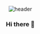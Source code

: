 <div align="center">

![header](https://capsule-render.vercel.app/api?type=waving&color=b6e7a5&height=150&section=header&text=ssafy10&fontColor=000000&fontSize=55&animation=fadeIn&fontAlignY=55)

### Hi there 👋

<!--
**jaesung08/jaesung08** is a ✨ _special_ ✨ repository because its `README.md` (this file) appears on your GitHub profile.

Here are some ideas to get you started:

- 🔭 I’m currently working on ...
- 🌱 I’m currently learning ...
- 👯 I’m looking to collaborate on ...
- 🤔 I’m looking for help with ...
- 💬 Ask me about ...
- 📫 How to reach me: ...
- 😄 Pronouns: ...
- ⚡ Fun fact: ...
-->

